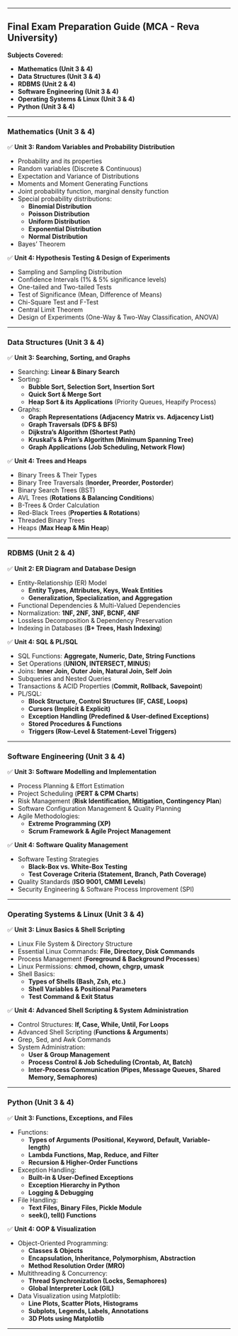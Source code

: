 
---

## **Final Exam Preparation Guide (MCA - Reva University)**
**Subjects Covered:**
- **Mathematics (Unit 3 & 4)**
- **Data Structures (Unit 3 & 4)**
- **RDBMS (Unit 2 & 4)**
- **Software Engineering (Unit 3 & 4)**
- **Operating Systems & Linux (Unit 3 & 4)**
- **Python (Unit 3 & 4)**  

---

### **Mathematics (Unit 3 & 4)**
✅ **Unit 3: Random Variables and Probability Distribution**
- Probability and its properties  
- Random variables (Discrete & Continuous)  
- Expectation and Variance of Distributions  
- Moments and Moment Generating Functions  
- Joint probability function, marginal density function  
- Special probability distributions:  
  - **Binomial Distribution**  
  - **Poisson Distribution**  
  - **Uniform Distribution**  
  - **Exponential Distribution**  
  - **Normal Distribution**  
- Bayes’ Theorem  

✅ **Unit 4: Hypothesis Testing & Design of Experiments**
- Sampling and Sampling Distribution  
- Confidence Intervals (1% & 5% significance levels)  
- One-tailed and Two-tailed Tests  
- Test of Significance (Mean, Difference of Means)  
- Chi-Square Test and F-Test  
- Central Limit Theorem  
- Design of Experiments (One-Way & Two-Way Classification, ANOVA)  

---

### **Data Structures (Unit 3 & 4)**
✅ **Unit 3: Searching, Sorting, and Graphs**
- Searching: **Linear & Binary Search**  
- Sorting:  
  - **Bubble Sort, Selection Sort, Insertion Sort**  
  - **Quick Sort & Merge Sort**  
  - **Heap Sort & its Applications** (Priority Queues, Heapify Process)  
- Graphs:  
  - **Graph Representations (Adjacency Matrix vs. Adjacency List)**  
  - **Graph Traversals (DFS & BFS)**  
  - **Dijkstra’s Algorithm (Shortest Path)**  
  - **Kruskal’s & Prim’s Algorithm (Minimum Spanning Tree)**  
  - **Graph Applications (Job Scheduling, Network Flow)**  

✅ **Unit 4: Trees and Heaps**
- Binary Trees & Their Types  
- Binary Tree Traversals (**Inorder, Preorder, Postorder**)  
- Binary Search Trees (BST)  
- AVL Trees (**Rotations & Balancing Conditions**)  
- B-Trees & Order Calculation  
- Red-Black Trees (**Properties & Rotations**)  
- Threaded Binary Trees  
- Heaps (**Max Heap & Min Heap**)  

---

### **RDBMS (Unit 2 & 4)**
✅ **Unit 2: ER Diagram and Database Design**
- Entity-Relationship (ER) Model  
  - **Entity Types, Attributes, Keys, Weak Entities**  
  - **Generalization, Specialization, and Aggregation**  
- Functional Dependencies & Multi-Valued Dependencies  
- Normalization: **1NF, 2NF, 3NF, BCNF, 4NF**  
- Lossless Decomposition & Dependency Preservation  
- Indexing in Databases (**B+ Trees, Hash Indexing**)  

✅ **Unit 4: SQL & PL/SQL**
- SQL Functions: **Aggregate, Numeric, Date, String Functions**  
- Set Operations (**UNION, INTERSECT, MINUS**)  
- Joins: **Inner Join, Outer Join, Natural Join, Self Join**  
- Subqueries and Nested Queries  
- Transactions & ACID Properties (**Commit, Rollback, Savepoint**)  
- PL/SQL:  
  - **Block Structure, Control Structures (IF, CASE, Loops)**  
  - **Cursors (Implicit & Explicit)**  
  - **Exception Handling (Predefined & User-defined Exceptions)**  
  - **Stored Procedures & Functions**  
  - **Triggers (Row-Level & Statement-Level Triggers)**  

---

### **Software Engineering (Unit 3 & 4)**
✅ **Unit 3: Software Modelling and Implementation**
- Process Planning & Effort Estimation  
- Project Scheduling (**PERT & CPM Charts**)  
- Risk Management (**Risk Identification, Mitigation, Contingency Plan**)  
- Software Configuration Management & Quality Planning  
- Agile Methodologies:  
  - **Extreme Programming (XP)**  
  - **Scrum Framework & Agile Project Management**  

✅ **Unit 4: Software Quality Management**
- Software Testing Strategies  
  - **Black-Box vs. White-Box Testing**  
  - **Test Coverage Criteria (Statement, Branch, Path Coverage)**  
- Quality Standards (**ISO 9001, CMMI Levels**)  
- Security Engineering & Software Process Improvement (SPI)  

---

### **Operating Systems & Linux (Unit 3 & 4)**
✅ **Unit 3: Linux Basics & Shell Scripting**
- Linux File System & Directory Structure  
- Essential Linux Commands: **File, Directory, Disk Commands**  
- Process Management (**Foreground & Background Processes**)  
- Linux Permissions: **chmod, chown, chgrp, umask**  
- Shell Basics:  
  - **Types of Shells (Bash, Zsh, etc.)**  
  - **Shell Variables & Positional Parameters**  
  - **Test Command & Exit Status**  

✅ **Unit 4: Advanced Shell Scripting & System Administration**
- Control Structures: **If, Case, While, Until, For Loops**  
- Advanced Shell Scripting (**Functions & Arguments**)  
- Grep, Sed, and Awk Commands  
- System Administration:  
  - **User & Group Management**  
  - **Process Control & Job Scheduling (Crontab, At, Batch)**  
  - **Inter-Process Communication (Pipes, Message Queues, Shared Memory, Semaphores)**  

---

### **Python (Unit 3 & 4)**
✅ **Unit 3: Functions, Exceptions, and Files**
- Functions:  
  - **Types of Arguments (Positional, Keyword, Default, Variable-length)**  
  - **Lambda Functions, Map, Reduce, and Filter**  
  - **Recursion & Higher-Order Functions**  
- Exception Handling:  
  - **Built-in & User-Defined Exceptions**  
  - **Exception Hierarchy in Python**  
  - **Logging & Debugging**  
- File Handling:  
  - **Text Files, Binary Files, Pickle Module**  
  - **seek(), tell() Functions**  

✅ **Unit 4: OOP & Visualization**
- Object-Oriented Programming:  
  - **Classes & Objects**  
  - **Encapsulation, Inheritance, Polymorphism, Abstraction**  
  - **Method Resolution Order (MRO)**  
- Multithreading & Concurrency:  
  - **Thread Synchronization (Locks, Semaphores)**  
  - **Global Interpreter Lock (GIL)**  
- Data Visualization using Matplotlib:  
  - **Line Plots, Scatter Plots, Histograms**  
  - **Subplots, Legends, Labels, Annotations**  
  - **3D Plots using Matplotlib**  

---

